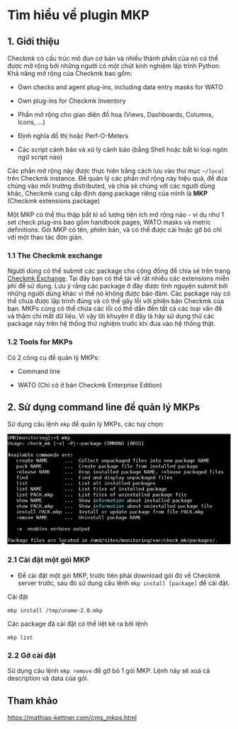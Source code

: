 # Tìm hiểu về plugin MKP 

## 1. Giới thiệu

Checkmk có cấu trúc mô đun cơ bản và nhiều thành phần của nó có thể được mở rộng bởi những người có một chút kinh nghiệm lập trình Python. Khả năng mở rộng của Checkmk bao gồm:

- Own checks and agent plug-ins, including data entry masks for WATO

- Own plug-ins for Checkmk Inventory

- Phần mở rộng cho giao diện đồ hoạ (Views, Dashboards, Columns, Icons, ...)

- Định nghĩa đồ thị hoặc Perf-O-Meters 

- Các script cảnh báo và xử lý cảnh báo (bằng Shell hoặc bất kì loại ngôn ngữ script nào)

Các phần mở rộng này được thực hiện bằng cách lưu vào thư mục `~/local` trên Checkmk instance. Để quản lý các phần mở rộng này hiệu quả, để đưa chúng vào môi trường distributed, và chia sẻ chúng với các người dùng khác, Checkmk cung cấp định dạng package riêng của mình là **MKP** (Checkmk extensions package)

Một MKP có thể thu thập bất kì số lượng tiện ích mở rộng nào - ví dụ như 1 set check plug-ins bao gồm handbook pages, WATO masks và metric definitions. Gói MKP có tên, phiên bản, và có thể được cài hoặc gỡ bỏ chỉ với một thao tác đơn giản.

### 1.1 The Checkmk exchange

Người dùng có thể submit các package cho cộng đồng để chia sẻ trên trang [Checkmk Exchange](https://mathias-kettner.com/check_mk-exchange.php?). Tại đây bạn có thể tải về rất nhiều các extensions miễn phí để sử dụng. Lưu ý rằng các package ở đây được tình nguyện submit bởi những người dùng khác vì thế nó không được bảo đảm. Các package này có thể chưa được lập trình đúng và có thể gây lỗi với phiên bản Checkmk của bạn. MKPs cũng có thể chứa các lỗi có thể dẫn đến tất cả các loại vấn đề và thậm chí mất dữ liệu. Vì vậy lời khuyên ở đây là hãy sử dụng thử các package này trên hệ thống thử nghiệm trước khi đưa vào hệ thống thật.

### 1.2 Tools for MKPs

Có 2 công cụ để quản lý MKPs:

- Command line

- WATO (Chỉ có ở bản Checkmk Enterprise Edition)

## 2. Sử dụng command line để quản lý MKPs

Sử dụng câu lệnh `mkp` để quản lý MKPs, các tuỳ chọn:

<img src="img/202.jpg">

### 2.1 Cài đặt một gói MKP

- Để cài đặt một gói MKP, trước tiên phải download gói đó về Checkmk server trước, sau đó sử dụng câu lệnh `mkp install [package]` để cài đặt.

Cài đặt

```
mkp install /tmp/uname-2.0.mkp 
```

Các package đã cài đặt có thể liệt kê ra bởi lệnh 

```
mkp list
```

### 2.2 Gỡ cài đặt

Sử dụng câu lệnh `mkp remove` để gỡ bỏ 1 gói MKP. Lệnh này sẽ xoá cả description và data của gói.

## Tham khảo 

https://mathias-kettner.com/cms_mkps.html